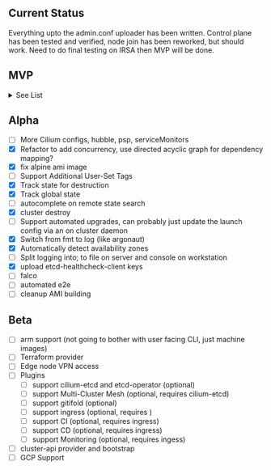 
## Current Status

Everything upto the admin.conf uploader has been written. Control plane has been tested and verified, node join has been reworked, but should work. Need to do final testing on IRSA then MVP will be done.

## MVP

<details><summary>See List</summary>
<p>

* [x] Tag based AMI search.
* [x] Boot command
  * [x] join-nodes
    - [x] Calculate Cluster-name, and Node Type
    - [x] Fetch cluster info from dynamo (secret-name and cluster address)
    - [x] Get token from secrets-manager
    - [x] Join node
  * [x] join-masters
    - [x] Calculate Cluster-name, and Node Type
    - [x] Fetch cluster info from dynamo (secret-name and cluster address)
    - [x] Check for lock
    - [x] Check for Initialized
    - [x] api-server-aws-kms
    - [x] Join ring
  * [x] bootstrap-master
    - [x] Calculate Cluster-name, and Node Type
    - [x] Fetch cluster info from dynamo (secret-name and cluster address)
    - [x] Check for lock in dynamo
    - [x] Get lock in dynamo
    - [x] check initialized-flag
    - [x] upload keys to secrets-manager -> this might be better served as a Daemon on the cluster
    - [x] set initialized-flag in dynamo
    - [x] kubeadm config template
    - [x] kustomize template
    - [x] Embed kube client and upload configs
      - [x] cilium
      - [x] cloud-controller ( should probably pull in PR to fix multi-eni )
      - [x] irsa deployment
    - [x] api-server-aws-kms
    - [x] IRSA Upload
* [x] Shell Completion
* [x] Util function to calculate subnets
* [x] Embed version at build time
* [x] Create version from git tag
* [x] set metadata in dynamodb
  * [x] IP ( auto calculated )
  * [x] Service subnet ( Optional )
  * [x] Pod subnet ( Optional )
  * [x] cluster name ( Optional / Generated )
  * [x] elb dns ( Calculated )
  * [x] region ( Calculated )
* [x] Cluster Util components ( Create outside of instances )
  * [x] Meta
    - [x] DynamoDB
    - [x] Secrets-Manager
  * [x] Node
    - [x] Launch Config
    - [x] ASG
  * [x] Master
    - [x] API-Server secrets kms key
    - [x] Launch Config
    - [x] ASG
    - [x] IRSA S3
    - [x] IRSA OpenID IAM
  * [x] Auth
    - [x] Roles
* [x] upload admin.conf to secrets-manager, and support fetch to local

</p>
</details>

## Alpha

* [ ] More Cilium configs, hubble, psp, serviceMonitors
* [x] Refactor to add concurrency, use directed acyclic graph for dependency mapping?
* [x] fix alpine ami image
* [ ] Support Additional User-Set Tags
* [x] Track state for destruction
* [x] Track global state
* [ ] autocomplete on remote state search
* [x] cluster destroy
* [ ] Support automated upgrades, can probably just update the launch config via an on cluster daemon
* [x] Switch from fmt to log (like argonaut)
* [x] Automatically detect availability zones
* [ ] Split logging into; to file on server and console on workstation
* [x] upload etcd-healthcheck-client keys
* [ ] falco
* [ ] automated e2e
* [ ] cleanup AMI building

## Beta

* [ ] arm support (not going to bother with user facing CLI, just machine images)
* [ ] Terraform provider
* [ ] Edge node VPN access
* [ ] Plugins
  * [ ] support cilium-etcd and etcd-operator (optional)
  * [ ] support Multi-Cluster Mesh (optional, requires cilium-etcd)
  * [ ] support gitifold (optional)
  * [ ] support ingress (optional, requires )
  * [ ] support CI (optional, requires ingress)
  * [ ] support CD (optional, requires ingress)
  * [ ] support Monitoring (optional, requires ingess)
* [ ] cluster-api provider and bootstrap
* [ ] GCP Support
